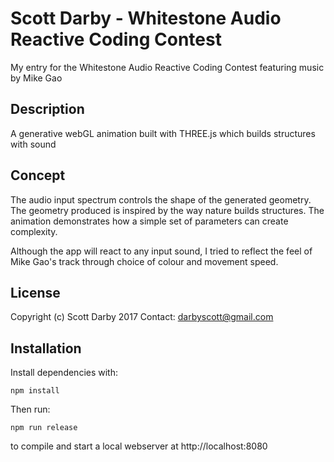 # Scott Darby - Whitestone Audio Reactive Coding Contest

My entry for the Whitestone Audio Reactive Coding Contest featuring music by Mike Gao

## Description

A generative webGL animation built with THREE.js which builds structures with sound

## Concept

The audio input spectrum controls the shape of the generated geometry. The geometry produced is inspired by the way nature builds structures. The animation demonstrates how a simple set of parameters can create complexity.

Although the app will react to any input sound, I tried to reflect the feel of Mike Gao's track through choice of colour and movement speed.

## License
Copyright (c) Scott Darby 2017
Contact: darbyscott@gmail.com

## Installation

Install dependencies with:

`npm install`

Then run:

`npm run release`

to compile and start a local webserver at http://localhost:8080
